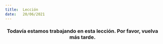 ```yaml
---
title:  Lección
date:   20/06/2021
---
```


### <center>Todavía estamos trabajando en esta lección. Por favor, vuelva más tarde.</center>